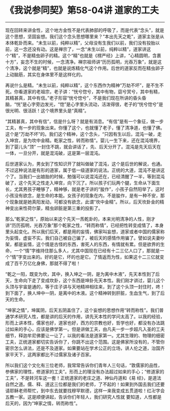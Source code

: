 # 《我说参同契》第58-04讲 道家的工夫

------

现在回转来讲金性，这个地方金性不是代表肺部的呼吸了，而是代表“念头”，就是这个思想，坚固妄想。我们这个念头思想哪里来？“本出先天之乾”，道家主张是从本体乾卦而来。“未生以前，纯粹以精”，父母没有生我们以前，我们没有投胎以前，这一念还没有动。这是禅宗了，一念“未生以前，纯粹以精”，道家讲这个“精”，不是精虫卵子的精。这个“精”也就是《楞严经》上讲，“心精圆明，含裹十方”，妄念不生的时候，一念清净。禅宗祖师讲“历历孤明，光吞万象”，就是这个清净，这个就是“精”，也就是说炼精化气这个作用。后世的道家反而在精虫卵子上动脑筋，其实在身体里不是这样化的。

再说什么是精。“未生以前，纯粹以精”，这个东西作为精神“万劫不坏”，是不生不死。你看道家的老祖宗，老子讲：“恍兮惚兮，其中有物，窈兮冥兮，其中有精，其精甚真，其中有信。”老子形容“恍兮惚兮”，不是我们现在所讲的昏头昏脑，“恍”是心字旁边发光，“惚”是心字里头流动，活泼得很，老子的“恍兮惚兮”是很光明、很活跃！这个境界里头是“真精”。

“其精甚真，其中有信”，信是什么呀？就是有消息。“有信”是有一个象征，做一步工夫，有一步的现象出来。你懂了这个，也就懂了老子，懂了清净道，也懂了佛。这个是“万劫不坏”的。我们这个精神，这个念头，“只因有生以后，混沌一破，走入坤宫，是为坎中金精。乾家之性，转而称情”。婴儿一生下来，还在混沌境界，到了婴儿头“顶” 一封住不跳，就会讲话了，先、后天分开了。混沌是先天后天在一体，一旦分开，就是混沌破，这是第一层混沌。

后世道家认为，男女到了性知识开了就叫做破了混沌，这个是后世的解说，也通。不过这种说法是有形的道家，属于低一级道家的说法。正统的大道，混沌不是讲这个了。当我们一出娘胎的时候，勉强可以说混沌还在，已经清醒了一半，等到混沌破了，这个先天之性走入坤宫，向下沉了。所以孩子们玩两个腿，生命从下面生长，尤其男孩子睡够了，精神够，就是老子讲的“朘作”，小孩子自然阳举了。这时小孩没有欲念，是生命的本能。女孩子的现象在内，不是朘作，是有一种不安，那个现象就是她真阳发动，可都没有欲念，此谓“坎中金精”。所以，后天坎卦金的精神变出来性荷尔蒙，精虫卵脏是第三重的投影了。

那么“乾家之性”，原始以来这个先天一炁乾卦的，本来光明清净的人性，刚才讲“历历孤明，光吞万象”那个乾家之性，“转而称情”，已经把性转变成情了，本身里头起变化。所以我们后天，都是用的妄情，佛家叫妄想，道家或者中国的儒家称为妄情，虚妄不实。我们自己被自己骗了，被后天的感情作用骗了。譬如说夫妻吵架，都是妄情，这个情是古怪的东西，害死人的东西，有情就有累。但是欲界的生命，一个“情”字维持住那么多人，尤其中国现在已经有十二三亿人口了，那就是一个“情”字变出来的。好的是它，坏的也是它。了情返而为性，如果这十二三亿就变成了百千万亿化身佛，那就不得了啦！

“乾之一阳，既变为坎，其中，换入坤之一阴，是为离中木液”，先天本性到了后天，生命向下走了变成坎卦，这个东西是坤卦先天本性。我们刚才讲过，婴儿这个头顶与宇宙是通的，等于庄子讲与天地精祌相往来，到了这个头顶一封住时，咚！到下面了，换人坤中一阴，是离中的木液。这个精神转到肝脏，生血生气，到了后天的生命。

“坤家之情”，坤属阴，后天五阴盖住了，这个妄想的思想作用“转而称性”。我们普通学术研究人性，都是讲的后天的作用，讲先天本性的学问太高了。以我的经验，形而上讲本性，儒家也好，道家也好，西方的宗教也好，哲学也好，都没有办法跳过如来的手心，应该是佛学第一。但是讲做工夫，由凡夫一步一步超凡入圣的工夫细节，释迦牟尼佛要让一让了，以我的看法是道家第一。尤其生理的、物理的细密工夫，正统道家都切实告诉你了，你跳不出这个范围。这是佛家所没有的，不管你密宗怎么讲法，还是不及道家。如果要站在学术公正的立场，讲人伦之道，治国齐家平天下，这两家都比不过儒家及诸子百家。

所以我们这个文化有三位老师，我常常告诉你们青年人三句话，“敦儒家的品性，参佛家的理性，修道家的工夫”。形而上的理没有办法超过如来的手心；“修道家的工夫”，不是转河车这一套！正统道家的老庄之道、神仙丹道和《易 经》，是道法自然之道。儒、释、道这三位都是我们的老师，了不起的！如果到外国去我们还要请耶稣老师帮忙，到中东去就要找穆罕默德，这样一来我变成五贯道啦！红卍字会五教一家。这是顺便讲起，告诉你们年轻人，我们研究人性就 要知道，人性都是后天的，因为“坤家之情，转而称性”。